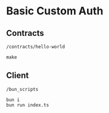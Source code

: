 # Basic Custom Auth

## Contracts
`/contracts/hello-world`

```
make
```

## Client
`/bun_scripts`

```
bun i
bun run index.ts
```